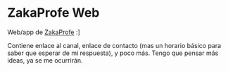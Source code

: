 # ZakaProfe Web

Web/app de [ZakaProfe](https://youtube.com/@ZakaProfe) :]

Contiene enlace al canal, enlace de contacto (mas un horario básico para saber que esperar de mi respuesta), y poco más. Tengo que pensar más ideas, ya se me ocurrirán.
